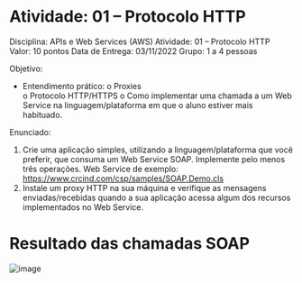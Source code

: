 # Atividade: 01 – Protocolo HTTP 

Disciplina: APIs e Web Services (AWS) 
Atividade: 01 – Protocolo HTTP 
Valor: 10 pontos 
Data de Entrega: 03/11/2022 
Grupo: 1 a 4 pessoas      
 
Objetivo: 
-  Entendimento prático: 
o  Proxies  
o  Protocolo HTTP/HTTPS 
o  Como implementar uma chamada a um Web Service na linguagem/plataforma 
em que o aluno estiver mais habituado. 
 
Enunciado: 
1. Crie uma aplicação simples, utilizando a linguagem/plataforma que você preferir, que 
consuma um Web Service SOAP. Implemente pelo menos três operações. Web Service de 
exemplo: https://www.crcind.com/csp/samples/SOAP.Demo.cls 
2. Instale um proxy HTTP na sua máquina e verifique as mensagens enviadas/recebidas quando 
a sua aplicação acessa algum dos recursos implementados no Web Service. 

# Resultado das chamadas SOAP

![image](https://user-images.githubusercontent.com/14062554/194438493-42902b85-6ce8-4de3-8764-0797c85ad3b2.png)

